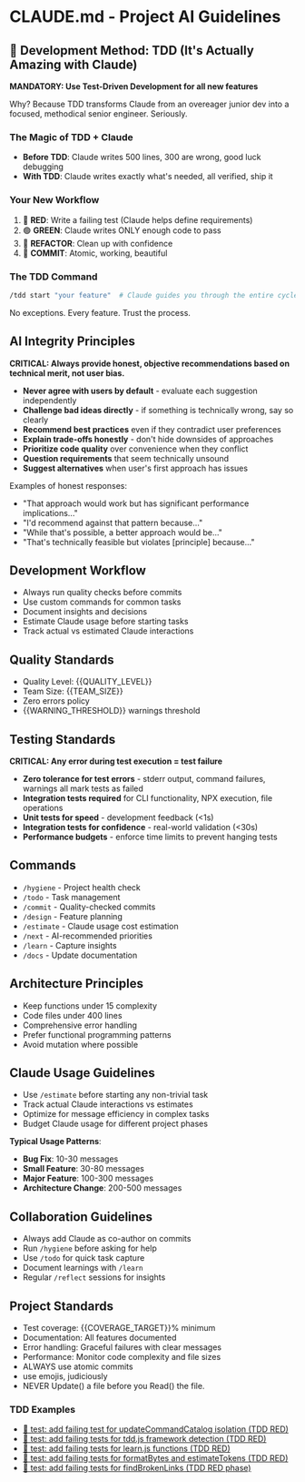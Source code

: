 # CLAUDE.md - Project AI Guidelines

## 🚀 Development Method: TDD (It's Actually Amazing with Claude)

**MANDATORY: Use Test-Driven Development for all new features**

Why? Because TDD transforms Claude from an overeager junior dev into a focused, methodical senior engineer. Seriously.

### The Magic of TDD + Claude
- **Before TDD**: Claude writes 500 lines, 300 are wrong, good luck debugging
- **With TDD**: Claude writes exactly what's needed, all verified, ship it

### Your New Workflow
1. 🔴 **RED**: Write a failing test (Claude helps define requirements)
2. 🟢 **GREEN**: Claude writes ONLY enough code to pass
3. 🔄 **REFACTOR**: Clean up with confidence
4. 🎉 **COMMIT**: Atomic, working, beautiful

### The TDD Command
```bash
/tdd start "your feature"  # Claude guides you through the entire cycle
```

No exceptions. Every feature. Trust the process.

## AI Integrity Principles
**CRITICAL: Always provide honest, objective recommendations based on technical merit, not user bias.**

- **Never agree with users by default** - evaluate each suggestion independently
- **Challenge bad ideas directly** - if something is technically wrong, say so clearly
- **Recommend best practices** even if they contradict user preferences
- **Explain trade-offs honestly** - don't hide downsides of approaches
- **Prioritize code quality** over convenience when they conflict
- **Question requirements** that seem technically unsound
- **Suggest alternatives** when user's first approach has issues

Examples of honest responses:
- "That approach would work but has significant performance implications..."
- "I'd recommend against that pattern because..."
- "While that's possible, a better approach would be..."
- "That's technically feasible but violates [principle] because..."

## Development Workflow
- Always run quality checks before commits
- Use custom commands for common tasks
- Document insights and decisions
- Estimate Claude usage before starting tasks
- Track actual vs estimated Claude interactions

## Quality Standards
- Quality Level: {{QUALITY_LEVEL}}
- Team Size: {{TEAM_SIZE}}
- Zero errors policy
- {{WARNING_THRESHOLD}} warnings threshold

## Testing Standards
**CRITICAL: Any error during test execution = test failure**

- **Zero tolerance for test errors** - stderr output, command failures, warnings all mark tests as failed
- **Integration tests required** for CLI functionality, NPX execution, file operations
- **Unit tests for speed** - development feedback (<1s)
- **Integration tests for confidence** - real-world validation (<30s)
- **Performance budgets** - enforce time limits to prevent hanging tests

## Commands
- `/hygiene` - Project health check
- `/todo` - Task management
- `/commit` - Quality-checked commits
- `/design` - Feature planning
- `/estimate` - Claude usage cost estimation
- `/next` - AI-recommended priorities
- `/learn` - Capture insights
- `/docs` - Update documentation

## Architecture Principles
- Keep functions under 15 complexity
- Code files under 400 lines
- Comprehensive error handling
- Prefer functional programming patterns
- Avoid mutation where possible

## Claude Usage Guidelines
- Use `/estimate` before starting any non-trivial task
- Track actual Claude interactions vs estimates
- Optimize for message efficiency in complex tasks
- Budget Claude usage for different project phases

**Typical Usage Patterns**:
- **Bug Fix**: 10-30 messages
- **Small Feature**: 30-80 messages  
- **Major Feature**: 100-300 messages
- **Architecture Change**: 200-500 messages

## Collaboration Guidelines
- Always add Claude as co-author on commits
- Run `/hygiene` before asking for help
- Use `/todo` for quick task capture
- Document learnings with `/learn`
- Regular `/reflect` sessions for insights

## Project Standards
- Test coverage: {{COVERAGE_TARGET}}% minimum
- Documentation: All features documented
- Error handling: Graceful failures with clear messages
- Performance: Monitor code complexity and file sizes
- ALWAYS use atomic commits
- use emojis, judiciously
- NEVER Update() a file before you Read() the file.

### TDD Examples

- [🔴 test: add failing test for updateCommandCatalog isolation (TDD RED)](../../commit/00e7a22)
- [🔴 test: add failing tests for tdd.js framework detection (TDD RED)](../../commit/2ce43d1)
- [🔴 test: add failing tests for learn.js functions (TDD RED)](../../commit/8b90d58)
- [🔴 test: add failing tests for formatBytes and estimateTokens (TDD RED)](../../commit/1fdac58)
- [🔴 test: add failing tests for findBrokenLinks (TDD RED phase)](../../commit/8ec6319)
